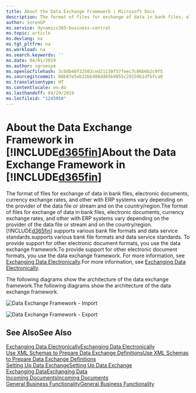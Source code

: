 ```yaml
---
title: About the Data Exchange Framework | Microsoft Docs
description: The format of files for exchange of data in bank files, electronic documents, currency exchange rates, and other with ERP systems vary depending on the provider of the data file or stream and on the country/region.
author: SorenGP
ms.service: dynamics365-business-central
ms.topic: article
ms.devlang: na
ms.tgt_pltfrm: na
ms.workload: na
ms.search.keywords: ''
ms.date: 04/01/2019
ms.author: sgroespe
ms.openlocfilehash: 3c68b40f22503ced21130f57feec7c06b6b2c9f5
ms.sourcegitcommit: 60b87e5eb32bb408dd65b9855c29159b1dfbfca8
ms.translationtype: HT
ms.contentlocale: en-AU
ms.lasthandoff: 04/29/2019
ms.locfileid: "1245950"
---
```

# <a name="about-the-data-exchange-framework-in-included365finincludesd365finmdmd"></a><span data-ttu-id="8f608-103">About the Data Exchange Framework in [!INCLUDE[d365fin](includes/d365fin_md.md)]</span><span class="sxs-lookup"><span data-stu-id="8f608-103">About the Data Exchange Framework in [!INCLUDE[d365fin](includes/d365fin_md.md)]</span></span>
<span data-ttu-id="8f608-104">The format of files for exchange of data in bank files, electronic documents, currency exchange rates, and other with ERP systems vary depending on the provider of the data file or stream and on the country/region.</span><span class="sxs-lookup"><span data-stu-id="8f608-104">The format of files for exchange of data in bank files, electronic documents, currency exchange rates, and other with ERP systems vary depending on the provider of the data file or stream and on the country/region.</span></span> [!INCLUDE[d365fin](includes/d365fin_md.md)] <span data-ttu-id="8f608-105">supports various bank file formats and data service standards.</span><span class="sxs-lookup"><span data-stu-id="8f608-105">supports various bank file formats and data service standards.</span></span> <span data-ttu-id="8f608-106">To provide support for other electronic document formats, you use the data exchange framework.</span><span class="sxs-lookup"><span data-stu-id="8f608-106">To provide support for other electronic document formats, you use the data exchange framework.</span></span> <span data-ttu-id="8f608-107">For more information, see [Exchanging Data Electronically](across-data-exchange.md).</span><span class="sxs-lookup"><span data-stu-id="8f608-107">For more information, see [Exchanging Data Electronically](across-data-exchange.md).</span></span>    

 <span data-ttu-id="8f608-108">The following diagrams show the architecture of the data exchange framework.</span><span class="sxs-lookup"><span data-stu-id="8f608-108">The following diagrams show the architecture of the data exchange framework.</span></span>  

 ![Data Exchange Framework &#45; Import](media/across-data-exchange/dataexchangeframework_import.png)  

 ![Data Exchange Framework &#45; Export](media/across-data-exchange/dataexchangeframework_export.png)  

## <a name="see-also"></a><span data-ttu-id="8f608-111">See Also</span><span class="sxs-lookup"><span data-stu-id="8f608-111">See Also</span></span>  
[<span data-ttu-id="8f608-112">Exchanging Data Electronically</span><span class="sxs-lookup"><span data-stu-id="8f608-112">Exchanging Data Electronically</span></span>](across-data-exchange.md)  
[<span data-ttu-id="8f608-113">Use XML Schemas to Prepare Data Exchange Definitions</span><span class="sxs-lookup"><span data-stu-id="8f608-113">Use XML Schemas to Prepare Data Exchange Definitions</span></span>](across-how-to-use-xml-schemas-to-prepare-data-exchange-definitions.md)  
[<span data-ttu-id="8f608-114">Setting Up Data Exchange</span><span class="sxs-lookup"><span data-stu-id="8f608-114">Setting Up Data Exchange</span></span>](across-set-up-data-exchange.md)  
[<span data-ttu-id="8f608-115">Exchanging Data</span><span class="sxs-lookup"><span data-stu-id="8f608-115">Exchanging Data</span></span>](across-exchange-data.md)  
[<span data-ttu-id="8f608-116">Incoming Documents</span><span class="sxs-lookup"><span data-stu-id="8f608-116">Incoming Documents</span></span>](across-income-documents.md)  
[<span data-ttu-id="8f608-117">General Business Functionality</span><span class="sxs-lookup"><span data-stu-id="8f608-117">General Business Functionality</span></span>](ui-across-business-areas.md)  
